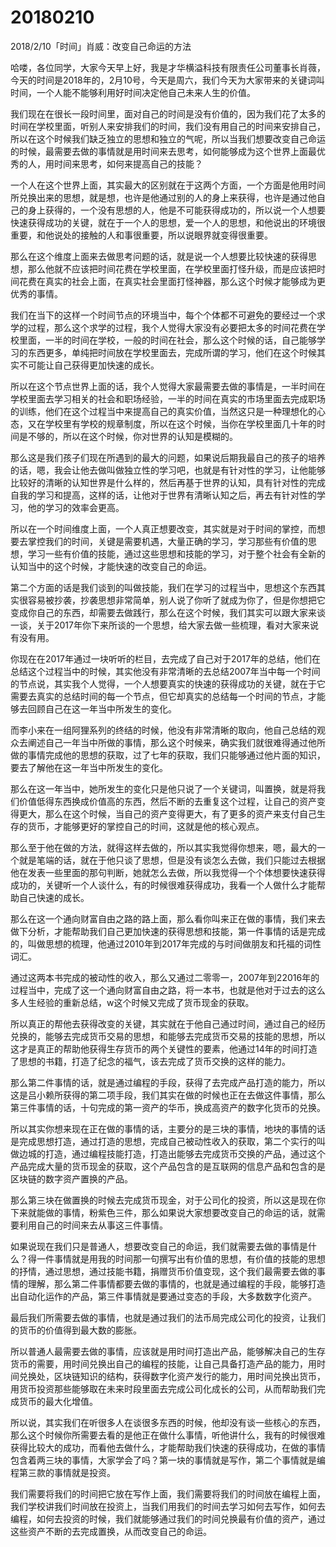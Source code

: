 # 20180210

2018/2/10「时间」肖威：改变自己命运的方法

哈喽，各位同学，大家今天早上好，我是才华横溢科技有限责任公司董事长肖薇，今天的时间是2018年的，2月10号，今天是周六，我们今天为大家带来的关键词叫时间，一个人能不能够利用好时间决定他自己未来人生的价值。

我们现在在很长一段时间里，面对自己的时间是没有价值的，因为我们花了太多的时间在学校里面，听别人来安排我们的时间，我们没有用自己的时间来安排自己，所以在这个时候我们缺乏独立的思想和独立的气呢，所以当我们想要改变自己命运的时候，最需要去做的事情就是用时间来去思考，如何能够成为这个世界上面最优秀的人，用时间来思考，如何来提高自己的技能？

一个人在这个世界上面，其实最大的区别就在于这两个方面，一个方面是他用时间所兑换出来的思想，就是想，也许是他通过别的人的身上来获得，也许是通过他自己的身上获得的，一个没有思想的人，他是不可能获得成功的，所以说一个人想要快速获得成功的关键，就在于一个人的思想，爱一个人的思想，和他说出的环境很重要，和他说处的接触的人和事很重要，所以说眼界就变得很重要。

那么在这个维度上面来去做思考问题的话，就是说一个人想要比较快速的获得思想，那么他就不应该把时间花费在学校里面，在学校里面打怪升级，而是应该把时间花费在真实的社会上面，在真实社会里面打怪神器，那么这个时候才能够成为更优秀的事情。

我们在当下的这样一个时间节点的环境当中，每个个体都不可避免的要经过一个求学的过程，那么这个求学的过程，我个人觉得大家没有必要把太多的时间花费在学校里面，一半的时间在学校，一般的时间在社会，那么这个时候的话，自己能够学习的东西更多，单纯把时间放在学校里面去，完成所谓的学习，他们在这个时候其实不可能让自己获得更加快速的成长。

所以在这个节点世界上面的话，我个人觉得大家最需要去做的事情是，一半时间在学校里面去学习相关的社会和职场经验，一半的时间在真实的市场里面去完成职场的训练，他们在这个过程当中来提高自己的真实价值，当然这只是一种理想化的心态，又在学校里有学校的规章制度，所以在这个时候，当你在学校里面几十年的时间是不够的，所以在这个时候，你对世界的认知是模糊的。

那么这是我们孩子们现在所遇到的最大的问题，如果说后期我最自己的孩子的培养的话，嗯，我会让他去做叫做独立性的学习吧，也就是有针对性的学习，让他能够比较好的清晰的认知世界是什么样的，然后再基于世界的认知，具有针对性的完成自我的学习和提高，这样的话，让他对于世界有清晰认知之后，再去有针对性的学习，他的学习的效率会更高。

所以在一个时间维度上面，一个人真正想要改变，其实就是对于时间的掌控，而想要去掌控我们的时间，关键是需要机遇，大量正确的学习，学习那些有价值的思想，学习一些有价值的技能，通过这些思想和技能的学习，对于整个社会有全新的认知当中的这个时候，才能快速的改变自己的命运。

第二个方面的话是我们谈到的叫做技能，我们在学习的过程当中，思想这个东西其实很容易被抄袭，抄袭思想非常简单，别人说了你听了就成为你了，但是你想把它变成你自己的东西，却需要去做践行，那么在这个时候，我们其实可以跟大家来谈一谈，关于2017年你下来所谈的一个思想，给大家去做一些梳理，看对大家来说有没有用。

你现在在2017年通过一块听听的栏目，去完成了自己对于2017年的总结，他们在总结这个过程当中的时候，其实他没有非常清晰的去总结2007年当中每一个时间的节点说，其实我个人觉得，一个人想要真实的快速的获得成功的关键，就在于它需要去真实的总结时间的每一个节点，但它却真实的总结每一个时间的节点，才能够去回顾自己在这一年当中所发生的变化。

而李小来在一组阿狸系列的终结的时候，他没有非常清晰的取向，他自己总结的观众去阐述自己一年当中所做的事情，那么这个时候来，确实我们就很难得通过他所做的事情完成他的思想的获取，过了七年的获取，我们只能够通过他片面的知识，要去了解他在这一年当中所发生的变化。

那么在这一年当中，她所发生的变化只是他只说了一个关键词，叫置换，就是将我们价值低得东西换成价值高的东西，然后不断的去重复这个过程，让自己的资产变得更大，那么在这个时候，当自己的资产变得更大，有了更多的资产来支付自己生存的货币，才能够更好的掌控自己的时间，这就是他的核心观点。

那么至于他在做的方法，就得这样去做的，所以其实我觉得你想来，嗯，最大的一个就是笔端的话，就在于他只谈了思想，但是没有谈怎么去做，我们只能过去根据他在发表一些里面的那句判断，她就怎么去做，所以我觉得一个个体想要快速获得成功的，关键听一个人谈什么，有的时候很难获得成功，我看一个人做什么才能帮助自己快速的成长。

那么在这一个通向财富自由之路的路上面，那么看你叫来正在做的事情，我们来去做下分析，才能帮助我们自己更加快速的获得思想和技能，第一件事情的话是完成的，叫做思想的梳理，他通过2010年到2017年完成的与时间做朋友和托福的词性词汇。

通过这两本书完成的被动性的收入，那么又通过二零零一，2007年到22016年的过程当中，完成了这一个通向财富自由之路，将一本书，也就是他对于过去的这么多人生经验的重新总结，w这个时候又完成了货币现金的获取。

所以真正的帮他去获得改变的关键，其实就在于他自己通过时间，通过自己的经历兑换的，能够去完成货币交易的思想，和能够去完成货币交易的技能的思想，所以这才是真正的帮助他获得生存货币的两个关键性的要素，他通过14年的时间打造了思想的书籍，打造了纪念的福气，该去完成了货币交换的这样的能力。

那么第二件事情的话，就是通过编程的手段，获得了去完成产品打造的能力，所以这是吕小赖所获得的第二项手段，我们其实在做的时候也正在去做这件事情，那么第三件事情的话，十句完成的第一资产的华币，换成高资产的数字化货币的兑换。

所以其实你想来现在正在做的事情的话，主要分的是三块的事情，地块的事情的话是完成思想打造，通过打造的思想，完成自己被动性收入的获取，第二个实行的叫做边城的打造，通过编程技能打造，打造出能够去完成货币交换的产品，通过这个产品完成大量的货币现金的获取，这个产品包含的是互联网的信息产品和包含的是区块链的数字资产置换的产品。

那么第三块在做置换的时候去完成货币现金，对于公司化的投资，所以这是现在你下来就能做的事情，粉紫色三件，那么如果说大家想要改变自己的命运的话，就需要利用自己的时间来去从事这三件事情。

如果说现在我们只是普通人，想要改变自己的命运，我们就需要去做的事情是什么？得一件事情就是用我的时间那一句撰写出有价值的思想，有价值的技能的思想的抒情，通过思想，通过技能书籍，捐赠货币价值变现，这个我们最需要去做的事情的理解，那么第二件事情都要去做的事情的，也就是通过编程的手段，能够打造出自动化运作的产品，第三件事情就是要通过变态的手段，大多数数字化资产。

最后我们所需要去做的事情，也就是通过我们的法币局完成公司化的投资，让我们的货币的价值得到最大数的膨胀。

所以普通人最需要去做的事情，应该就是用时间打造出产品，能够解决自己的生存货币的需要，用时间兑换出自己的编程的技能，让自己具备打造产品的能力，用时间兑换处，区块链知识的结构，获得数字化资产发行的能力，用时间兑换出货币，用货币投资那些能够取在未来时段里面去完成公司化成长的公司，从而帮助我们完成货币的最大化增值。

所以说，其实我们在听很多人在谈很多东西的时候，他却没有谈一些核心的东西，那么这个时候你所需要去看的是他正在做什么事情，听他讲什么，我有的时候很难获得比较大的成功，而看他去做什么，才能帮助我们快速的获得成功，在做的事情包含着两三块的事情，大家学会了吗？第一块的事情就是写作，第二个事情就是编程第三款的事情就是投资。

我们需要将我们的时间把它放在写作上面，我们需要将我们的时间放在编程上面，我们学校讲我们时间放在投资上，当我们用我们的时间去学习如何去写作，如何去编程，如何去投资的时候，我们就能够通过我们的时间兑换最有价值的资产，通过这些资产不断的去完成置换，从而改变自己的命运。
